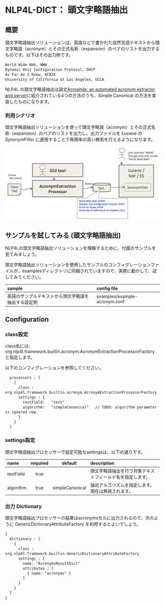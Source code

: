 # NLP4L-DICT： 頭文字略語抽出

## 概要

頭文字略語抽出ソリューションは、英語などで書かれた自然言語テキストから頭文字略語（acronym）とその正式名称（expansion）のペアのリストを出力するものです。以下はその出力例です。

```
World Wide Web, WWW
Dynamic Host Configuration Protocol, DHCP
As Far As I Know, AFAIK
University of California at Los Angeles, UCLA
```

NLP4L の頭文字略語抽出は論文[Acrophile: an automated acronym extractor and server](http://dl.acm.org/citation.cfm?id=336664)に紹介されている4つの方法のうち、Simple Canonical の方法を実装したものになります。

### 利用シナリオ

頭文字略語抽出ソリューションを使って頭文字略語（acronym）とその正式名称（expansion）のペアのリストを出力し、出力ファイルを Lucene の SynonymFilter に適用することで再現率の高い検索を行えるようになります。

![acronym](images/dict_acronym.png)

## サンプルを試してみる (頭文字略語抽出)

NLP4Lの頭文字略語抽出ソリューションを理解するために、付属のサンプルを見てみましょう。

頭文字略語抽出ソリューションを使用したサンプルのコンフィグレーションファイルが、examplesディレクトリに同梱されていますので、実際に動かして、試してみてください。

|sample|config file|
|:--|:--|
|英語のサンプルテキストから頭文字略語を抽出する設定例|examples/example-acronym.conf|

## Configuration

### class設定

class名には、org.nlp4l.framework.builtin.acronym.AcronymExtractionProcessorFactory と指定します。

以下のコンフィグレーションを参照してください。

```
  processors : [
    {
      class : org.nlp4l.framework.builtin.acronym.AcronymExtractionProcessorFactory
      settings : {
        textField:   "text"
        algorithm:   "simpleCanonical"   // TODO: algorithm parameter is ignored now.
      }
    }
  ]
```

### settings設定

頭文字略語抽出プロセッサーで設定可能なsettingsは、以下の通りです。

|name|required|default|description|
|:--|:--:|:--:|:--|
|textField|true||頭文字略語抽出を行う対象テキストフィールド名を指定します。|
|algorithm|true|simpleCanonical|抽出アルゴリズムを指定します。現在は無視されます。|

### 出力 Dictionary

頭文字略語抽出プロセッサーの結果はacronymsセルに出力されるので、次のように GenericDictionaryAttributeFactory を利用するとよいでしょう。

```
{
  dictionary : [
    {
      class : org.nlp4l.framework.builtin.GenericDictionaryAttributeFactory
      settings : {
        name: "AcronymsResultDict"
        attributes : [
          { name: "acronyms" }
        ]
      }
    }
  ]
}
```
